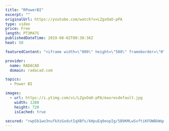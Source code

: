 ```yaml
---
title: "RPowerBI"
excerpt: ""
originalUrl: https://youtube.com/watch?v=LZgxOaO-pPA
type: video
price: Free
length: PT3M47S
publishedDateTime: 2019-08-02T00:38:36Z
heat: 50

featuredContent: "<iframe width=\"800\" height=\"500\" frameborder=\"0\" src=\"https://www.youtube.com/embed/LZgxOaO-pPA\" allow=\"accelerometer; autoplay; encrypted-media; gyroscope; picture-in-picture\" allowfullscreen></iframe>"

provider:
  name: RADACAD
  domain: radacad.com

topics:
  - Power BI

images:
  - url: https://i.ytimg.com/vi/LZgxOaO-pPA/maxresdefault.jpg
    width: 1280
    height: 720
    isCached: true

secured: "rwpSb1wo3nufkXzGxdutIqXBfs/kHpuEq9eopIg/5B9KMLwSvftiKFOWBkWqA0zDFTu3LN/0wYNu2EqbOLRUmbiscQ2aIQr2hrEUUOhaUKNkOyDFTnny/sfZanhjGsGqgzOzBxWNR8aPY6vRe9xabDKx8oUicw/dc+KzQSy8fv1a9gh0VZm7IPz/gtNJt9jcDszyd79m5etOaGdYFE/CB+4clk/LttQp7qHRU7NlkBgAzFxHA/Vm3zFFqUT4khfMCVZIQVY2dusBcyAWNpueBgaILopbYkvakWw3oDx2hIbsoC77YCwcxzS8Vo7yrKtAT/vpEq6EhH7uSL13JK87kFI0V8C275aGObd/AlHLS4VOOXnNJsK1wiRkTWIaJ+W0t98SX5bqtCZKm9piIF6SCLF5cAdgwHawEfMoZfEWQ3g=;pq+H+5FqoEQaCoBU6kbwZw=="
---
```


